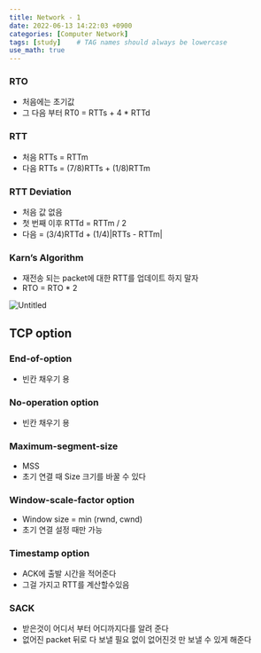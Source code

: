 ```yaml
---
title: Network - 1
date: 2022-06-13 14:22:03 +0900
categories: [Computer Network]
tags: [study]    # TAG names should always be lowercase
use_math: true
---
```


### RTO

- 처음에는 초기값
- 그 다음 부터 RT0 = RTTs + 4 * RTTd

### RTT

- 처음 RTTs = RTTm
- 다음 RTTs = (7/8)RTTs + (1/8)RTTm

### RTT Deviation

- 처음 값 없음
- 첫 번째 이후 RTTd = RTTm / 2
- 다음 = (3/4)RTTd + (1/4)|RTTs - RTTm|

### Karn’s Algorithm

- 재전송 되는 packet에 대한 RTT를 업데이트 하지 말자
- RTO = RTO * 2

![Untitled](https://s3-us-west-2.amazonaws.com/secure.notion-static.com/c13de2c7-4e7c-447c-b8d7-e02cfeea2970/Untitled.png)

## TCP option

### End-of-option

- 빈칸 채우기 용

### No-operation option

- 빈칸 채우기 용

### Maximum-segment-size

- MSS
- 초기 연결 때 Size 크기를 바꿀 수 있다

### Window-scale-factor option

- Window size = min (rwnd, cwnd)
- 초기 연결 설정 때만 가능

### Timestamp option

- ACK에 출발 시간을 적어준다
- 그걸 가지고 RTT를 계산할수있음

### SACK

- 받은것이 어디서 부터 어디까지다를 알려 준다
- 없어진 packet 뒤로 다 보낼 필요 없이 없어진것 만 보낼 수 있게 해준다